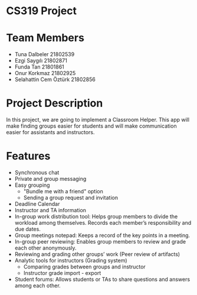 # CS319 Project

# Team Members
  - Tuna Dalbeler 21802539
  - Ezgi Saygılı  21802871
  - Funda Tan     21801861
  - Onur Korkmaz  21802925
  - Selahattin Cem Öztürk 21802856

# Project Description
In this project, we are going to implement a Classroom Helper. This app will make finding groups easier for students and will make communication easier for assistants and instructors.

# Features
  - Synchronous chat
  - Private and group messaging 
  - Easy grouping 
    - "Bundle me with a friend" option
    - Sending a group request and invitation
  - Deadline Calendar
  - Instructor and TA information
  - In-group work distribution tool: Helps group members to divide the workload among themselves. Records each member’s responsibility and due dates. 
  - Group meetings notepad: Keeps a record of the key points in a meeting.
  - In-group peer reviewing: Enables group members to review and grade each other anonymously.
  - Reviewing and grading other groups’ work (Peer review of artifacts)
  - Analytic tools for instructors (Grading system)
    - Comparing grades between groups and instructor	
    - Instructor grade import - export
  - Student forums: Allows students or TAs to share questions and answers among each other.
  


